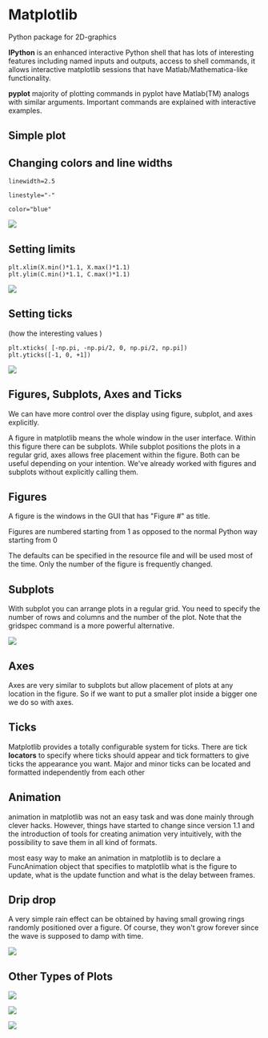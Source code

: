 # Matplotlib


Python package for 2D-graphics



**IPython** is an enhanced interactive Python shell that has lots of interesting features including named inputs and outputs, access to shell commands, it allows interactive matplotlib sessions that have Matlab/Mathematica-like functionality.


**pyplot** majority of plotting commands in pyplot have Matlab(TM) analogs with similar arguments. Important commands are explained with interactive examples.


## Simple plot

## Changing colors and line widths 

`linewidth=2.5`

`linestyle="-"`

`color="blue"`

![](https://github.com/rougier/matplotlib-tutorial/raw/master/figures/exercice_3.png)


## Setting limits

```
plt.xlim(X.min()*1.1, X.max()*1.1)
plt.ylim(C.min()*1.1, C.max()*1.1)

```

![](https://github.com/rougier/matplotlib-tutorial/raw/master/figures/exercice_4.png)


## Setting ticks
(how the interesting values )

```
plt.xticks( [-np.pi, -np.pi/2, 0, np.pi/2, np.pi])
plt.yticks([-1, 0, +1])
```

![](https://github.com/rougier/matplotlib-tutorial/raw/master/figures/exercice_6.png)


## Figures, Subplots, Axes and Ticks

We can have more control over the display using figure, subplot, and axes explicitly. 

A figure in matplotlib means the whole window in the user interface. Within this figure there can be subplots. While subplot positions the plots in a regular grid, axes allows free placement within the figure. Both can be useful depending on your intention. We've already worked with figures and subplots without explicitly calling them. 


## Figures

A figure is the windows in the GUI that has "Figure #" as title.

Figures are numbered starting from 1 as opposed to the normal Python way starting from 0

The defaults can be specified in the resource file and will be used most of the time. Only the number of the figure is frequently changed.

## Subplots

With subplot you can arrange plots in a regular grid. You need to specify the number of rows and columns and the number of the plot. Note that the gridspec command is a more powerful alternative.

![](https://github.com/rougier/matplotlib-tutorial/raw/master/figures/subplot-horizontal.png)


## Axes
Axes are very similar to subplots but allow placement of plots at any location in the figure. So if we want to put a smaller plot inside a bigger one we do so with axes.

## Ticks

 Matplotlib provides a totally configurable system for ticks. There are tick **locators** to specify where ticks should appear and tick formatters to give ticks the appearance you want. Major and minor ticks can be located and formatted independently from each other





## Animation

animation in matplotlib was not an easy task and was done mainly through clever hacks. However, things have started to change since version 1.1 and the introduction of tools for creating animation very intuitively, with the possibility to save them in all kind of formats.


 most easy way to make an animation in matplotlib is to declare a FuncAnimation object that specifies to matplotlib what is the figure to update, what is the update function and what is the delay between frames.


## Drip drop

A very simple rain effect can be obtained by having small growing rings randomly positioned over a figure. Of course, they won't grow forever since the wave is supposed to damp with time.

![](https://github.com/rougier/matplotlib-tutorial/raw/master/figures/rain.gif)


## Other Types of Plots

![](https://github.com/rougier/matplotlib-tutorial/raw/master/figures/plot.png)

![](https://github.com/rougier/matplotlib-tutorial/raw/master/figures/scatter.png)

![](https://github.com/rougier/matplotlib-tutorial/raw/master/figures/bar.png)

